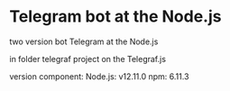 # Telegram bot at the Node.js

two version bot Telegram at the Node.js

in folder telegraf project on the Telegraf.js

version component:
Node.js: v12.11.0
npm: 6.11.3
 